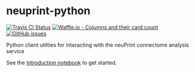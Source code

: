 neuprint-python
===============================

[![Travis CI Status](https://img.shields.io/travis/connectome-neuprint/neuprint-python.svg?branch=master)](https://travis-ci.org/connectome-neuprint/neuprint-python)
[![Waffle.io - Columns and their card count](https://badge.waffle.io/connectome-neuprint/neuprint-python.svg?columns=all)](https://waffle.io/connectome-neuprint/neuprint-python)
[![GitHub issues](https://img.shields.io/github/issues/connectome-neuprint/neuprint-python.svg)](https://GitHub.com/connectome-neuprint/neuprint-python/issues/)

Python client utilties for interacting with the neuPrint connectome analysis service

See the [Introduction notebook](examples/Introduction.ipynb) to get started.
